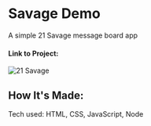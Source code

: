 # Savage Demo

A simple 21 Savage message board app

#### Link to Project: 

![21 Savage](public/21savage.jpg)

## How It's Made:
Tech used: HTML, CSS, JavaScript, Node
```
